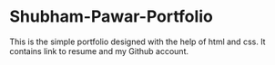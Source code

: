 # Shubham-Pawar-Portfolio
This is the simple portfolio designed with the help of html and css. It contains link to resume and my Github account. 
